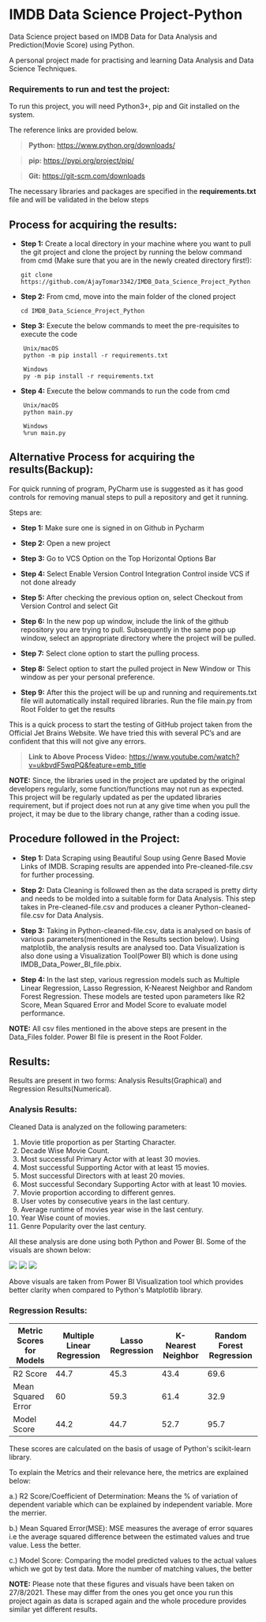 # IMDB Data Science Project-Python
Data Science project based on IMDB Data for Data Analysis and Prediction(Movie Score) using Python. 

A personal project made for practising and learning Data Analysis and Data Science Techniques. 


### Requirements to run and test the project:

To run this project, you will need Python3+, pip and Git installed on the system. 

The reference links are provided below.

> **Python:**
  https://www.python.org/downloads/
  
> **pip:**
  https://pypi.org/project/pip/

> **Git:**
  https://git-scm.com/downloads
	
The necessary libraries and packages are specified in the **requirements.txt** file and will be validated in the below steps


## Process for acquiring the results: 

  * **Step 1:**
  Create a local directory in your machine where you want to pull the git project and clone the project by running the below command from cmd 
  (Make sure that you are in the newly created directory first!):
  
  	```git clone https://github.com/AjayTomar3342/IMDB_Data_Science_Project_Python```

  * **Step 2:**
  From cmd, move into the main folder of the cloned project
  
 	 ```cd IMDB_Data_Science_Project_Python```

  * **Step 3:**
  Execute the below commands to meet the pre-requisites to execute the code
  
  ```  	
      Unix/macOS
      python -m pip install -r requirements.txt

      Windows
      py -m pip install -r requirements.txt
  ```

  
  * **Step 4:**
  Execute the below commands to run the code from cmd
  
  ``` 
      Unix/macOS
      python main.py

      Windows
      %run main.py
  ```
  
  
## Alternative Process for acquiring the results(Backup):

For quick running of program, PyCharm use is suggested as it has good controls for removing manual steps to pull a repository and get it running.

Steps are:

  * **Step 1:**
  Make sure one is signed in on Github in Pycharm
  
  * **Step 2:**
  Open a new project
  
  * **Step 3:**
  Go to VCS Option on the Top Horizontal Options Bar
  
  * **Step 4:**
  Select Enable Version Control Integration Control inside VCS if not done already
  
  * **Step 5:**
  After checking the previous option on, select Checkout from Version Control and select Git
  
  * **Step 6:**
  In the new pop up window, include the link of the github repository you are trying to pull.
  Subsequently in the same pop up window, select an appropriate directory where the  project will be pulled.
  
  * **Step 7:**
  Select clone option to start the pulling process.
  
  * **Step 8:**
  Select option to start the pulled project in New Window or This window as per your personal preference.
  
  * **Step 9:**
  After this the project will be up and running and requirements.txt file will automatically install required libraries. Run the file main.py from Root Folder to get the results

This is a quick process to start the testing of GitHub project taken from the Official Jet Brains Website. We have tried this with several PC’s and are confident that this will not give any errors.

> **Link to Above Process Video:**
  https://www.youtube.com/watch?v=ukbvdF5wqPQ&feature=emb_title
  
  
  **NOTE:** 
Since, the libraries used in the project are updated by the original developers regularly, some function/functions may not run as expected. This project will be regularly updated as per the updated libraries requirement, but if project does not run at any give time when you pull the project, it may be due to the library change, rather than a coding issue. 

## Procedure followed in the Project:

   * **Step 1:**
   Data Scraping using Beautiful Soup using Genre Based Movie Links of IMDB. Scraping results are appended   	into Pre-cleaned-file.csv for further processing. 
   
   * **Step 2:**
   Data Cleaning is followed then as the data scraped is pretty dirty and needs to be molded into a suitable 	form for Data Analysis. This step takes in Pre-cleaned-file.csv and produces a cleaner Python-cleaned-	    file.csv for Data Analysis. 
  
   * **Step 3:**
   Taking in Python-cleaned-file.csv, data is analysed on basis of various parameters(mentioned in the 	        Results section below). Using matplotlib, the analysis results are analysed too. Data Visualization is 	    also done using a Visualization Tool(Power BI) which is done using IMDB_Data_Power_BI_file.pbix.
   
   * **Step 4:**
   In the last step, various regression models such as Multiple Linear Regression, Lasso Regression,         	K-Nearest Neighbor and Random Forest Regression. These models are tested upon parameters like R2 Score,      Mean Squared Error and Model Score to evaluate model performance. 

  **NOTE:** 
All csv files mentioned in the above steps are present in the Data_Files folder. Power BI file is present in the Root Folder. 

## Results:

Results are present in two forms: Analysis Results(Graphical) and Regression Results(Numerical). 

### Analysis Results: 

Cleaned Data is analyzed on the following parameters: 

1. Movie title proportion as per Starting Character.
2. Decade Wise Movie Count.
3. Most successful Primary Actor with at least 30 movies. 
4. Most successful Supporting Actor with at least 15 movies.
5. Most successful Directors with at least 20 movies.
6. Most successful Secondary Supporting Actor with at least 10 movies.
7. Movie proportion according to different genres.
8. User votes by consecutive years in the last century.
9. Average runtime of movies year wise in the last century.
10. Year Wise count of movies. 
11. Genre Popularity over the last century.

All these analysis are done using both Python and Power BI. Some of the visuals are shown below: 

<img src="Results/Visual_Result_1.PNG"> 
<img src="Results/Visual_Result_2.PNG"> 
<img src="Results/Visual_Result_3.PNG"> 

Above visuals are taken from Power BI Visualization tool which provides better clarity when compared to Python's Matplotlib library.

### Regression Results:

Metric Scores for Models | Multiple Linear Regression | Lasso Regression | K-Nearest Neighbor | Random Forest Regression
---                      | --- | --- | --- | ---
R2 Score                 | 44.7 | 45.3 | 43.4 | 69.6
Mean Squared Error	 | 60 | 59.3 | 61.4 | 32.9
Model Score 		 | 44.2 | 44.7 | 52.7 | 95.7

These scores are calculated on the basis of usage of Python's scikit-learn library. 

To explain the Metrics and their relevance here, the metrics are explained below:

a.) R2 Score/Coefficient of Determination:  Means the % of variation of dependent variable which can be explained by independent variable. More the merrier. 

b.) Mean Squared Error(MSE): MSE measures the average of error squares i.e the average squared difference between the estimated values and true value. Less the better. 

c.) Model Score: Comparing the model predicted values to the actual values which we got by test data. More the number of matching values, the better

  **NOTE:** 
Please note that these figures and visuals have been taken on 27/8/2021. These may differ from the ones you get once you run this project again as data is scraped again and the whole procedure provides similar yet different results.  




